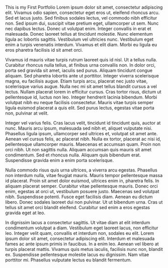 This is my First Portfolio Lorem ipsum dolor sit amet, consectetur adipiscing elit. Vivamus odio sapien, consectetur eget eros ut, eleifend rhoncus arcu. Sed et lacus justo. Sed finibus sodales lectus, vel commodo nibh efficitur non. Sed ipsum dui, suscipit vitae pretium eget, ullamcorper ut sem. Nunc nec dapibus lectus. Donec ut volutpat enim. Integer convallis in erat et malesuada. Donec laoreet tellus at tincidunt molestie. Nunc elementum ligula ac lobortis sagittis. Vestibulum vel ultricies nunc. Vestibulum eget enim a turpis venenatis interdum. Vivamus et elit diam. Morbi eu ligula eu eros pharetra facilisis id sit amet orci.

Vivamus id mauris vitae turpis rutrum laoreet quis id nisl. Ut a tellus nulla. Curabitur rhoncus nulla tellus, at finibus urna convallis non. In dolor orci, porta sed gravida sit amet, iaculis sed purus. Aliquam tincidunt congue aliquam. Sed pharetra lobortis ante ut porttitor. Integer viverra scelerisque magna, eu facilisis augue. Etiam turpis arcu, placerat nec justo vitae, scelerisque varius augue. Nulla nec mi sit amet tellus blandit cursus a vel lectus. Nullam placerat lorem in efficitur cursus. Cras tortor risus, dictum ut pellentesque id, luctus non leo. Integer hendrerit lacinia bibendum. Morbi volutpat nibh eu neque facilisis consectetur. Mauris vitae turpis semper ligula euismod placerat a quis elit. Sed purus lectus, egestas vitae porta non, pulvinar at velit.

Integer vel varius felis. Cras lacus velit, tincidunt id tincidunt quis, auctor at nunc. Mauris arcu ipsum, malesuada sed nibh et, aliquet vulputate nisi. Phasellus ligula ipsum, ullamcorper sed ultrices et, volutpat sit amet ante. Aenean vel cursus felis, ac placerat nibh. Nulla ex tortor, placerat ac nisi id, pellentesque ullamcorper mauris. Maecenas et accumsan quam. Proin non orci nibh. Ut non sagittis nulla. Aliquam accumsan quis mauris sit amet condimentum. Sed et rhoncus nulla. Aliquam quis bibendum erat. Suspendisse gravida enim a enim porta scelerisque.

Nulla commodo risus quis urna ultrices, a viverra arcu egestas. Phasellus non interdum nulla, vitae feugiat mauris. Mauris tempor pellentesque massa id placerat. Proin sit amet dolor euismod, ultrices enim in, pharetra felis. In aliquam placerat semper. Curabitur vitae pellentesque mauris. Donec orci enim, egestas at orci ut, vestibulum posuere justo. Maecenas sed volutpat nibh. Suspendisse potenti. Fusce eget facilisis diam. Aenean eu dictum libero. Donec sodales laoreet dui non pulvinar. Ut ut bibendum urna. Cras ut tellus sit amet orci blandit eleifend. Curabitur sed enim a eros egestas gravida eget at leo.

In dignissim lacus a consectetur sagittis. Ut vitae diam at elit interdum condimentum volutpat a diam. Vestibulum eget laoreet lacus, non efficitur leo. Integer velit quam, convallis et interdum non, sodales eu elit. Lorem ipsum dolor sit amet, consectetur adipiscing elit. Interdum et malesuada fames ac ante ipsum primis in faucibus. In a enim leo. Aenean vel libero at turpis placerat mattis. Vivamus quis metus iaculis, facilisis nunc non, blandit ex. Suspendisse pellentesque molestie lacus eu dignissim. Nam vitae porttitor mi. Phasellus vulputate lectus eu blandit fermentum.
